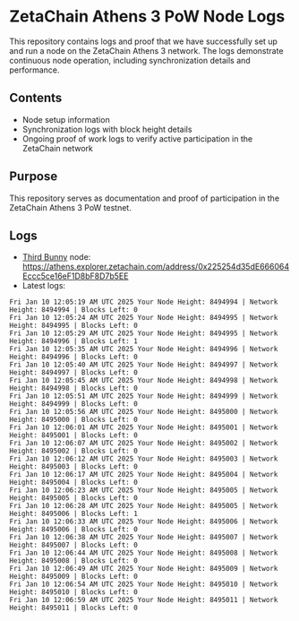 # ZetaChain Athens 3 PoW Node Logs
This repository contains logs and proof that we have successfully set up and run a node on the ZetaChain Athens 3 network. The logs demonstrate continuous node operation, including synchronization details and performance.

## Contents
- Node setup information
- Synchronization logs with block height details
- Ongoing proof of work logs to verify active participation in the ZetaChain network

## Purpose
This repository serves as documentation and proof of participation in the ZetaChain Athens 3 PoW testnet.

## Logs

- [Third Bunny](https://thirdbunny.xyz/) node: https://athens.explorer.zetachain.com/address/0x225254d35dE666064Eccc5ce16eF1D8bF8D7b5EE
- Latest logs:
```
Fri Jan 10 12:05:19 AM UTC 2025 Your Node Height: 8494994 | Network Height: 8494994 | Blocks Left: 0
Fri Jan 10 12:05:24 AM UTC 2025 Your Node Height: 8494995 | Network Height: 8494995 | Blocks Left: 0
Fri Jan 10 12:05:29 AM UTC 2025 Your Node Height: 8494995 | Network Height: 8494996 | Blocks Left: 1
Fri Jan 10 12:05:35 AM UTC 2025 Your Node Height: 8494996 | Network Height: 8494996 | Blocks Left: 0
Fri Jan 10 12:05:40 AM UTC 2025 Your Node Height: 8494997 | Network Height: 8494997 | Blocks Left: 0
Fri Jan 10 12:05:45 AM UTC 2025 Your Node Height: 8494998 | Network Height: 8494998 | Blocks Left: 0
Fri Jan 10 12:05:51 AM UTC 2025 Your Node Height: 8494999 | Network Height: 8494999 | Blocks Left: 0
Fri Jan 10 12:05:56 AM UTC 2025 Your Node Height: 8495000 | Network Height: 8495000 | Blocks Left: 0
Fri Jan 10 12:06:01 AM UTC 2025 Your Node Height: 8495001 | Network Height: 8495001 | Blocks Left: 0
Fri Jan 10 12:06:07 AM UTC 2025 Your Node Height: 8495002 | Network Height: 8495002 | Blocks Left: 0
Fri Jan 10 12:06:12 AM UTC 2025 Your Node Height: 8495003 | Network Height: 8495003 | Blocks Left: 0
Fri Jan 10 12:06:17 AM UTC 2025 Your Node Height: 8495004 | Network Height: 8495004 | Blocks Left: 0
Fri Jan 10 12:06:23 AM UTC 2025 Your Node Height: 8495005 | Network Height: 8495005 | Blocks Left: 0
Fri Jan 10 12:06:28 AM UTC 2025 Your Node Height: 8495005 | Network Height: 8495006 | Blocks Left: 1
Fri Jan 10 12:06:33 AM UTC 2025 Your Node Height: 8495006 | Network Height: 8495006 | Blocks Left: 0
Fri Jan 10 12:06:38 AM UTC 2025 Your Node Height: 8495007 | Network Height: 8495007 | Blocks Left: 0
Fri Jan 10 12:06:44 AM UTC 2025 Your Node Height: 8495008 | Network Height: 8495008 | Blocks Left: 0
Fri Jan 10 12:06:49 AM UTC 2025 Your Node Height: 8495009 | Network Height: 8495009 | Blocks Left: 0
Fri Jan 10 12:06:54 AM UTC 2025 Your Node Height: 8495010 | Network Height: 8495010 | Blocks Left: 0
Fri Jan 10 12:06:59 AM UTC 2025 Your Node Height: 8495011 | Network Height: 8495011 | Blocks Left: 0
```
